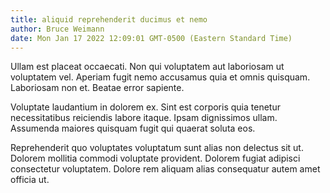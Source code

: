 ```yaml
---
title: aliquid reprehenderit ducimus et nemo
author: Bruce Weimann
date: Mon Jan 17 2022 12:09:01 GMT-0500 (Eastern Standard Time)
---
```

Ullam est placeat occaecati. Non qui voluptatem aut laboriosam ut voluptatem vel. Aperiam fugit nemo accusamus quia et omnis quisquam. Laboriosam non et. Beatae error sapiente.

 Voluptate laudantium in dolorem ex. Sint est corporis quia tenetur necessitatibus reiciendis labore itaque. Ipsam dignissimos ullam. Assumenda maiores quisquam fugit qui quaerat soluta eos.

 Reprehenderit quo voluptates voluptatum sunt alias non delectus sit ut. Dolorem mollitia commodi voluptate provident. Dolorem fugiat adipisci consectetur voluptatem. Dolore rem aliquam alias consequatur autem amet officia ut.